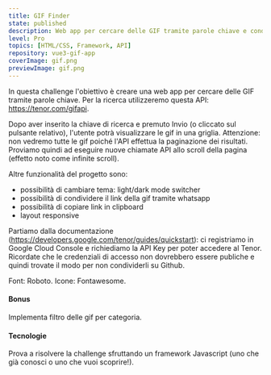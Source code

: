 ```yaml
---
title: GIF Finder
state: published
description: Web app per cercare delle GIF tramite parole chiave e condividerle tramite whatsapp.
level: Pro
topics: [HTML/CSS, Framework, API]
repository: vue3-gif-app
coverImage: gif.png
previewImage: gif.png
---
```

In questa challenge l'obiettivo è creare una web app per cercare delle GIF tramite parole chiave. Per la ricerca utilizzeremo questa API: https://tenor.com/gifapi.

Dopo aver inserito la chiave di ricerca e premuto Invio (o cliccato sul pulsante relativo), l'utente potrà visualizzare le gif in una griglia. Attenzione: non vedremo tutte le gif poiché l'API effettua la paginazione dei risultati. Proviamo quindi ad eseguire nuove chiamate API allo scroll della pagina (effetto noto come infinite scroll).

Altre funzionalità del progetto sono:
- possibilità di cambiare tema: light/dark mode switcher
- possibilità di condividere il link della gif tramite whatsapp
- possibilità di copiare link in clipboard
- layout responsive

Partiamo dalla documentazione (https://developers.google.com/tenor/guides/quickstart): ci registriamo in Google Cloud Console e richiediamo la API Key per poter accedere al Tenor. Ricordate che le credenziali di accesso non dovrebbero essere publiche e quindi trovate il modo per non condividerli su Github.

Font: Roboto. Icone: Fontawesome.

#### Bonus
Implementa filtro delle gif per categoria.

#### Tecnologie
Prova a risolvere la challenge sfruttando un framework Javascript (uno che già conosci o uno che vuoi scoprire!).